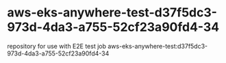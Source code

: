 # aws-eks-anywhere-test-d37f5dc3-973d-4da3-a755-52cf23a90fd4-34
repository for use with E2E test job aws-eks-anywhere-test:d37f5dc3-973d-4da3-a755-52cf23a90fd4-34
